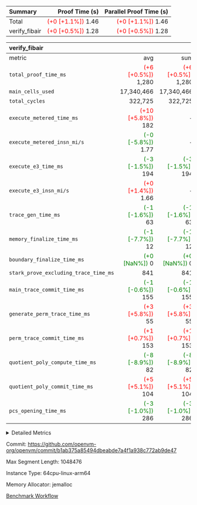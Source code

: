 | Summary | Proof Time (s) | Parallel Proof Time (s) |
|:---|---:|---:|
| Total | <span style='color: red'>(+0 [+1.1%])</span> 1.46 | <span style='color: red'>(+0 [+1.1%])</span> 1.46 |
| verify_fibair | <span style='color: red'>(+0 [+0.5%])</span> 1.28 | <span style='color: red'>(+0 [+0.5%])</span> 1.28 |


| verify_fibair |||||
|:---|---:|---:|---:|---:|
|metric|avg|sum|max|min|
| `total_proof_time_ms ` | <span style='color: red'>(+6 [+0.5%])</span> 1,280 | <span style='color: red'>(+6 [+0.5%])</span> 1,280 | <span style='color: red'>(+6 [+0.5%])</span> 1,280 | <span style='color: red'>(+6 [+0.5%])</span> 1,280 |
| `main_cells_used     ` |  17,340,466 |  17,340,466 |  17,340,466 |  17,340,466 |
| `total_cycles        ` |  322,725 |  322,725 |  322,725 |  322,725 |
| `execute_metered_time_ms` | <span style='color: red'>(+10 [+5.8%])</span> 182 | -          | -          | -          |
| `execute_metered_insn_mi/s` | <span style='color: green'>(-0 [-5.8%])</span> 1.77 | -          | -          | -          |
| `execute_e3_time_ms  ` | <span style='color: green'>(-3 [-1.5%])</span> 194 | <span style='color: green'>(-3 [-1.5%])</span> 194 | <span style='color: green'>(-3 [-1.5%])</span> 194 | <span style='color: green'>(-3 [-1.5%])</span> 194 |
| `execute_e3_insn_mi/s` | <span style='color: red'>(+0 [+1.4%])</span> 1.66 | -          | <span style='color: red'>(+0 [+1.4%])</span> 1.66 | <span style='color: red'>(+0 [+1.4%])</span> 1.66 |
| `trace_gen_time_ms   ` | <span style='color: green'>(-1 [-1.6%])</span> 63 | <span style='color: green'>(-1 [-1.6%])</span> 63 | <span style='color: green'>(-1 [-1.6%])</span> 63 | <span style='color: green'>(-1 [-1.6%])</span> 63 |
| `memory_finalize_time_ms` | <span style='color: green'>(-1 [-7.7%])</span> 12 | <span style='color: green'>(-1 [-7.7%])</span> 12 | <span style='color: green'>(-1 [-7.7%])</span> 12 | <span style='color: green'>(-1 [-7.7%])</span> 12 |
| `boundary_finalize_time_ms` | <span style='color: green'>(+0 [NaN%])</span> 0 | <span style='color: green'>(+0 [NaN%])</span> 0 | <span style='color: green'>(+0 [NaN%])</span> 0 | <span style='color: green'>(+0 [NaN%])</span> 0 |
| `stark_prove_excluding_trace_time_ms` |  841 |  841 |  841 |  841 |
| `main_trace_commit_time_ms` | <span style='color: green'>(-1 [-0.6%])</span> 155 | <span style='color: green'>(-1 [-0.6%])</span> 155 | <span style='color: green'>(-1 [-0.6%])</span> 155 | <span style='color: green'>(-1 [-0.6%])</span> 155 |
| `generate_perm_trace_time_ms` | <span style='color: red'>(+3 [+5.8%])</span> 55 | <span style='color: red'>(+3 [+5.8%])</span> 55 | <span style='color: red'>(+3 [+5.8%])</span> 55 | <span style='color: red'>(+3 [+5.8%])</span> 55 |
| `perm_trace_commit_time_ms` | <span style='color: red'>(+1 [+0.7%])</span> 153 | <span style='color: red'>(+1 [+0.7%])</span> 153 | <span style='color: red'>(+1 [+0.7%])</span> 153 | <span style='color: red'>(+1 [+0.7%])</span> 153 |
| `quotient_poly_compute_time_ms` | <span style='color: green'>(-8 [-8.9%])</span> 82 | <span style='color: green'>(-8 [-8.9%])</span> 82 | <span style='color: green'>(-8 [-8.9%])</span> 82 | <span style='color: green'>(-8 [-8.9%])</span> 82 |
| `quotient_poly_commit_time_ms` | <span style='color: red'>(+5 [+5.1%])</span> 104 | <span style='color: red'>(+5 [+5.1%])</span> 104 | <span style='color: red'>(+5 [+5.1%])</span> 104 | <span style='color: red'>(+5 [+5.1%])</span> 104 |
| `pcs_opening_time_ms ` | <span style='color: green'>(-3 [-1.0%])</span> 286 | <span style='color: green'>(-3 [-1.0%])</span> 286 | <span style='color: green'>(-3 [-1.0%])</span> 286 | <span style='color: green'>(-3 [-1.0%])</span> 286 |



<details>
<summary>Detailed Metrics</summary>

|  | verify_program_compile_ms | total_cells | stark_prove_excluding_trace_time_ms | quotient_poly_compute_time_ms | quotient_poly_commit_time_ms | perm_trace_commit_time_ms | pcs_opening_time_ms | main_trace_commit_time_ms |
| --- | --- | --- | --- | --- | --- | --- | --- |
|  | 7 | 65,536 | 37 | 1 | 6 | 0 | 23 | 6 | 

| air_name | rows | quotient_deg | main_cols | interactions | constraints | cells |
| --- | --- | --- | --- | --- | --- | --- |
| AccessAdapterAir<2> |  | 2 |  | 5 | 12 |  | 
| AccessAdapterAir<4> |  | 2 |  | 5 | 12 |  | 
| AccessAdapterAir<8> |  | 2 |  | 5 | 12 |  | 
| FibonacciAir | 32,768 | 1 | 2 |  | 5 | 65,536 | 
| FriReducedOpeningAir |  | 2 |  | 39 | 71 |  | 
| JalRangeCheckAir |  | 2 |  | 9 | 14 |  | 
| NativePoseidon2Air<BabyBearParameters>, 1> |  | 2 |  | 136 | 572 |  | 
| PhantomAir |  | 2 |  | 3 | 5 |  | 
| ProgramAir |  | 1 |  | 1 | 4 |  | 
| VariableRangeCheckerAir |  | 1 |  | 1 | 4 |  | 
| VmAirWrapper<AluNativeAdapterAir, FieldArithmeticCoreAir> |  | 2 |  | 15 | 27 |  | 
| VmAirWrapper<BranchNativeAdapterAir, BranchEqualCoreAir<1> |  | 2 |  | 11 | 25 |  | 
| VmAirWrapper<NativeAdapterAir<2, 0>, PublicValuesCoreAir> |  | 2 |  | 11 | 29 |  | 
| VmAirWrapper<NativeLoadStoreAdapterAir<1>, NativeLoadStoreCoreAir<1> |  | 2 |  | 15 | 20 |  | 
| VmAirWrapper<NativeLoadStoreAdapterAir<4>, NativeLoadStoreCoreAir<4> |  | 2 |  | 15 | 20 |  | 
| VmAirWrapper<NativeVectorizedAdapterAir<4>, FieldExtensionCoreAir> |  | 2 |  | 15 | 27 |  | 
| VmConnectorAir |  | 2 |  | 5 | 11 |  | 
| VolatileBoundaryAir |  | 2 |  | 7 | 19 |  | 

| group | trace_gen_time_ms | total_proof_time_ms | total_cycles | total_cells | stark_prove_excluding_trace_time_ms | quotient_poly_compute_time_ms | quotient_poly_commit_time_ms | perm_trace_commit_time_ms | pcs_opening_time_ms | memory_finalize_time_ms | main_trace_commit_time_ms | main_cells_used | insns | generate_perm_trace_time_ms | fri.log_blowup | execute_metered_time_ms | execute_metered_insn_mi/s | execute_e3_time_ms | execute_e3_insn_mi/s | boundary_finalize_time_ms |
| --- | --- | --- | --- | --- | --- | --- | --- | --- | --- | --- | --- | --- | --- | --- | --- | --- | --- | --- | --- | --- |
| verify_fibair | 63 | 1,280 | 322,725 | 62,474,410 | 841 | 82 | 104 | 153 | 286 | 12 | 155 | 17,340,466 | 322,726 | 55 | 1 | 182 | 1.77 | 194 | 1.66 | 0 | 

| group | air_name | rows | prep_cols | perm_cols | main_cols | cells |
| --- | --- | --- | --- | --- | --- | --- |
| verify_fibair | AccessAdapterAir<2> | 131,072 |  | 16 | 11 | 3,538,944 | 
| verify_fibair | AccessAdapterAir<4> | 65,536 |  | 16 | 13 | 1,900,544 | 
| verify_fibair | AccessAdapterAir<8> | 128 |  | 16 | 17 | 4,224 | 
| verify_fibair | FriReducedOpeningAir | 2,048 |  | 84 | 27 | 227,328 | 
| verify_fibair | JalRangeCheckAir | 32,768 |  | 28 | 12 | 1,310,720 | 
| verify_fibair | NativePoseidon2Air<BabyBearParameters>, 1> | 32,768 |  | 312 | 398 | 23,265,280 | 
| verify_fibair | PhantomAir | 16,384 |  | 12 | 6 | 294,912 | 
| verify_fibair | ProgramAir | 8,192 |  | 8 | 10 | 147,456 | 
| verify_fibair | VariableRangeCheckerAir | 262,144 | 2 | 8 | 1 | 2,359,296 | 
| verify_fibair | VmAirWrapper<AluNativeAdapterAir, FieldArithmeticCoreAir> | 262,144 |  | 36 | 29 | 17,039,360 | 
| verify_fibair | VmAirWrapper<BranchNativeAdapterAir, BranchEqualCoreAir<1> | 32,768 |  | 28 | 23 | 1,671,168 | 
| verify_fibair | VmAirWrapper<NativeLoadStoreAdapterAir<1>, NativeLoadStoreCoreAir<1> | 65,536 |  | 40 | 21 | 3,997,696 | 
| verify_fibair | VmAirWrapper<NativeLoadStoreAdapterAir<4>, NativeLoadStoreCoreAir<4> | 32,768 |  | 40 | 27 | 2,195,456 | 
| verify_fibair | VmAirWrapper<NativeVectorizedAdapterAir<4>, FieldExtensionCoreAir> | 32,768 |  | 36 | 38 | 2,424,832 | 
| verify_fibair | VmConnectorAir | 2 | 1 | 16 | 5 | 42 | 
| verify_fibair | VolatileBoundaryAir | 65,536 |  | 20 | 12 | 2,097,152 | 

| group | trace_height_constraint | weighted_sum | threshold |
| --- | --- | --- | --- |
| verify_fibair | 0 | 1,085,444 | 2,013,265,921 | 
| verify_fibair | 1 | 5,411,200 | 2,013,265,921 | 
| verify_fibair | 2 | 542,722 | 2,013,265,921 | 
| verify_fibair | 3 | 5,476,612 | 2,013,265,921 | 
| verify_fibair | 4 | 65,536 | 2,013,265,921 | 
| verify_fibair | 5 | 12,851,850 | 2,013,265,921 | 

| trace_height_constraint | threshold |
| --- | --- |
| 0 | 2,013,265,921 | 

</details>


Commit: https://github.com/openvm-org/openvm/commit/b1ab375a85494dbeabde7a4f1a938c772ab9de47

Max Segment Length: 1048476

Instance Type: 64cpu-linux-arm64

Memory Allocator: jemalloc

[Benchmark Workflow](https://github.com/openvm-org/openvm/actions/runs/15835544439)
